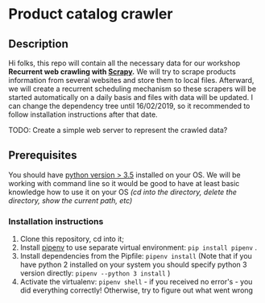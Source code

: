 # Product catalog crawler
## Description
Hi folks, this repo will contain all the necessary data for our workshop **Recurrent web crawling with [Scrapy](https://scrapy.org/).**
We will try to scrape products information from several websites and store them to local files. Afterward, we will create a recurrent scheduling mechanism so these scrapers will be started automatically on a daily basis and files with data will be updated.
I can change the dependency tree until 16/02/2019, so it recommended to follow installation instructions after that date.

TODO: Create a simple web server to represent the crawled data?

## Prerequisites
You should have [python version > 3.5](https://www.python.org/downloads/) installed on your OS. We will be working with command line so it would be good to have at least basic knowledge how to use it on your OS *(cd into the directory, delete the directory, show the current path, etc)*
### Installation instructions
1. Clone this repository, cd into it;
2. Install [pipenv](https://github.com/pypa/pipenv) to use separate virtual environment: `pip install pipenv` .
3. Install dependencies from the Pipfile: `pipenv install` (Note that if you have python 2 installed on your system you should specify python 3 version directly: `pipenv --python 3 install` )
4. Activate the virtualenv: `pipenv shell` - if you received no error's - you did everything correctly! Otherwise, try to figure out what went wrong
